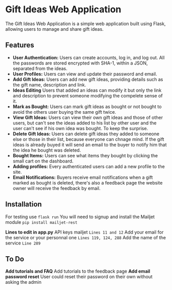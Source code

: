 # Gift Ideas Web Application

The Gift Ideas Web Application is a simple web application built using Flask, allowing users to manage and share gift ideas.

## Features

- **User Authentication:** Users can create accounts, log in, and log out. All the passwords are stored encrypted with SHA-1, within a JSON, separated from the ideas.
- **User Profiles:** Users can view and update their password and email.
- **Add Gift Ideas:** Users can add new gift ideas, providing details such as the gift name, description and link.
- **Ideas Editing** Users that added an ideas can modify it but only the link and description to prevent someone modifying the compelete sense of it.
- **Mark as Bought:** Users can mark gift ideas as bought or not bought to avoid the others user buying the same gift twice.
- **View Gift Ideas:** Users can view their own gift ideas and those of other users, but can't see the ideas added to his list by other user and the user can't see if his own idea was bought. To keep the surprise.
- **Delete Gift Ideas:** Users can delete gift ideas they added to someone else or those in their list, because everyone can chnage mind. If the gift ideas is already buyed it will send an email to the buyer to notify him that the idea he bought was deleted.
- **Bought Items:** Users can see what items they bought by clicking the small cart on the dashboard.
- **Adding profiles:** Every authenticated users can add a new profile to the site.
- **Email Notifications:** Buyers receive email notifications when a gift marked as bought is deleted, there's also a feedback page the website owner will receive the feedback by email.

## Installation

For testing use ``` flask run ``` You will need to signup and install the Mailjet module ``` pip install mailjet-rest ``` 

**Lines to edit in app.py**
API keys mailjet ``` Lines 11 and 12 ``` 
Add your email for the service or your personnal one ``` Lines 119, 124, 288 ```
Add the name of the service ``` Line 289 ```


## To Do

**Add tutorials and FAQ** Add tutorials to the feedback page
**Add email password reset** User could reset their password on their own without asking the admin

